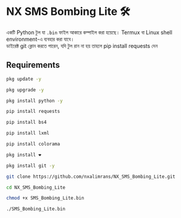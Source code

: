 # NX SMS Bombing Lite 🛠️

একটি Python টুল যা `.bin` ফাইল আকারে কম্পাইল করা হয়েছে। Termux বা Linux shell environment-এ ব্যবহার করা যাবে।  
ডাইরেক্ট git ক্লোন করতে পারেন, যদি টুল রান না হয় তাহলে 
pip install requests দেন
## Requirements

```bash
pkg update -y
```
```bash
pkg upgrade -y
```
```bash
pkg install python -y
```
```bash
pip install requests
```
```bash
pip install bs4
```
```bash
pip install lxml
```
```bash
pip install colorama
```
```bash
pkg install ❤️
```
```bash
pkg install git -y
```
```bash
git clone https://github.com/nxalimrans/NX_SMS_Bombing_Lite.git
```
```bash
cd NX_SMS_Bombing_Lite
```
```bash
chmod +x SMS_Bombing_Lite.bin
```
```bash
./SMS_Bombing_Lite.bin
```
